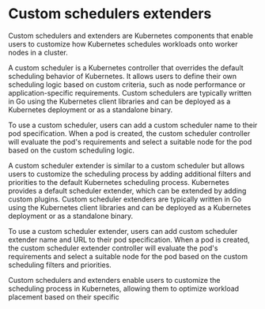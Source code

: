 # Custom schedulers extenders
Custom schedulers and extenders are Kubernetes components that enable users to customize how Kubernetes schedules workloads onto worker nodes in a cluster.

A custom scheduler is a Kubernetes controller that overrides the default scheduling behavior of Kubernetes. It allows users to define their own scheduling logic based on custom criteria, such as node performance or application-specific requirements. Custom schedulers are typically written in Go using the Kubernetes client libraries and can be deployed as a Kubernetes deployment or as a standalone binary.

To use a custom scheduler, users can add a custom scheduler name to their pod specification. When a pod is created, the custom scheduler controller will evaluate the pod's requirements and select a suitable node for the pod based on the custom scheduling logic.

A custom scheduler extender is similar to a custom scheduler but allows users to customize the scheduling process by adding additional filters and priorities to the default Kubernetes scheduling process. Kubernetes provides a default scheduler extender, which can be extended by adding custom plugins. Custom scheduler extenders are typically written in Go using the Kubernetes client libraries and can be deployed as a Kubernetes deployment or as a standalone binary.

To use a custom scheduler extender, users can add custom scheduler extender name and URL to their pod specification. When a pod is created, the custom scheduler extender controller will evaluate the pod's requirements and select a suitable node for the pod based on the custom scheduling filters and priorities.

Custom schedulers and extenders enable users to customize the scheduling process in Kubernetes, allowing them to optimize workload placement based on their specific 